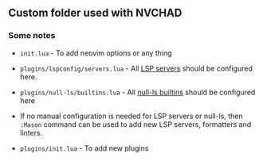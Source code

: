 ## Custom folder used with NVCHAD

### Some notes

- `init.lua` - To add neovim options or any thing

- `plugins/lspconfig/servers.lua` - All [LSP servers](https://github.com/neovim/nvim-lspconfig/blob/master/doc/server_configurations.md) should be configured here.

- `plugins/null-ls/builtins.lua` - All [null-ls builtins](https://github.com/jose-elias-alvarez/null-ls.nvim/blob/main/doc/BUILTINS.md) should be configured here

- If no manual configuration is needed for LSP servers or null-ls, then `:Mason` command can be used to add new LSP servers, formatters and linters.

- `plugins/init.lua` - To add new plugins
